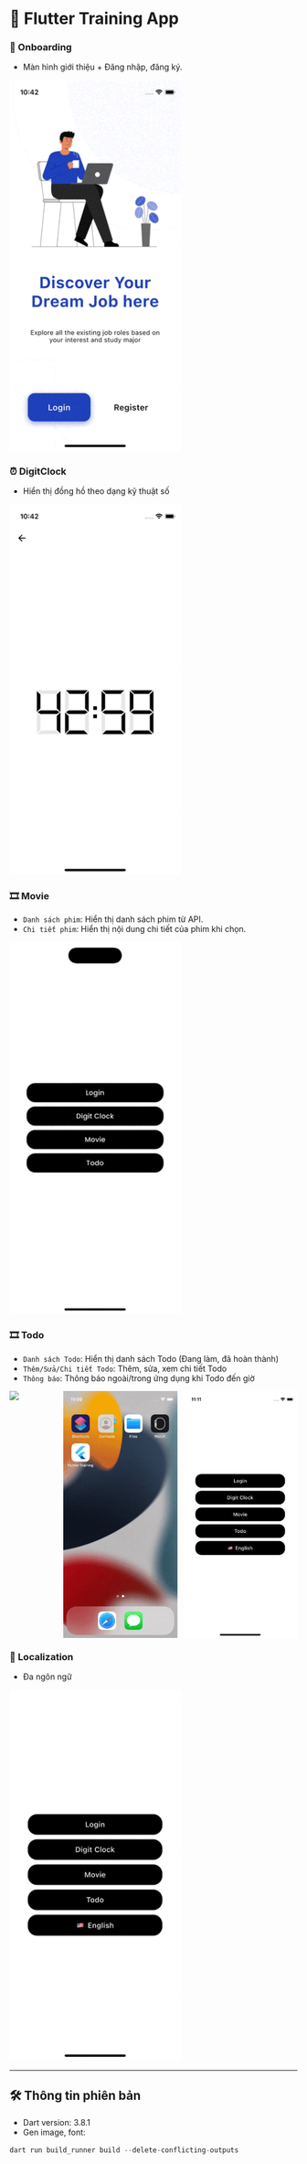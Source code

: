 # 📱 Flutter Training App

### 📘 Onboarding
- Màn hình giới thiệu + Đăng nhập, đăng ký.
<img src="assets/gifs/fl_onboarding.gif" width="300">

### ⏰ DigitClock
- Hiển thị đồng hồ theo dạng kỹ thuật số
<img src="assets/gifs/fl_digit_clock.gif" width="300">

### 🎞️ Movie
- `Danh sách phim`: Hiển thị danh sách phim từ API.
- `Chi tiết phim`: Hiển thị nội dung chi tiết của phim khi chọn.
<img src="assets/gifs/fl_movie.gif" width="300">

### 🎞️ Todo
- `Danh sách Todo`: Hiển thị danh sách Todo (Đang làm, đã hoàn thành)
- `Thêm/Sửa/Chi tiết Todo`: Thêm, sửa, xem chi tiết Todo
- `Thông báo`: Thông báo ngoài/trong ứng dụng khi Todo đến giờ
<div style="display: flex; gap: 10px;">
  <img src="assets/gifs/fl_todo.gif" width="200">
  <img src="assets/gifs/fl_local_notification.gif" width="200">
  <img src="assets/gifs/fl_inapp_notification.gif" width="200">
</div>

### 📘 Localization
- Đa ngôn ngữ
<img src="assets/gifs/fl_localization.gif" width="300">

---

## 🛠 Thông tin phiên bản

- Dart version: 3.8.1 
- Gen image, font:
```dart
dart run build_runner build --delete-conflicting-outputs
```
